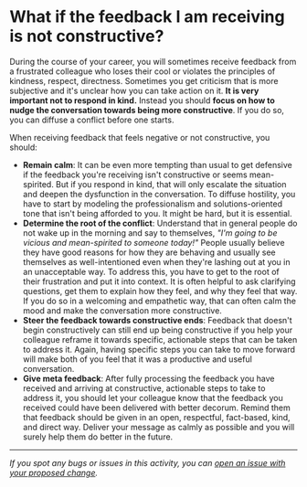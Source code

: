 # What if the feedback I am receiving is not constructive?

During the course of your career, you will sometimes receive feedback from a frustrated colleague who loses their cool or violates the principles of kindness, respect, directness. Sometimes you get criticism that is more subjective and it's unclear how you can take action on it. **It is very important not to respond in kind.** Instead you should **focus on how to nudge the conversation towards being more constructive**. If you do so, you can diffuse a conflict before one starts.

When receiving feedback that feels negative or not constructive, you should:

- **Remain calm**: It can be even more tempting than usual to get defensive if the feedback you're receiving isn't constructive or seems mean-spirited. But if you respond in kind, that will only escalate the situation and deepen the dysfunction in the conversation. To diffuse hostility, you have to start by modeling the professionalism and solutions-oriented tone that isn't being afforded to you. It might be hard, but it is essential.
- **Determine the root of the conflict**: Understand that in general people do not wake up in the morning and say to themselves, *"I'm going to be vicious and mean-spirited to someone today!"* People usually believe they have good reasons for how they are behaving and usually see themselves as well-intentioned even when they're lashing out at you in an unacceptable way. To address this, you have to get to the root of their frustration and put it into context. It is often helpful to ask clarifying questions, get them to explain how they feel, and why they feel that way. If you do so in a welcoming and empathetic way, that can often calm the mood and make the conversation more constructive.
- **Steer the feedback towards constructive ends**: Feedback that doesn't begin constructively can still end up being constructive if you help your colleague reframe it towards specific, actionable steps that can be taken to address it. Again, having specific steps you can take to move forward will make both of you feel that it was a productive and useful conversation.
- **Give meta feedback**: After fully processing the feedback you have received and arriving at constructive, actionable steps to take to address it, you should let your colleague know that the feedback you received could have been delivered with better decorum. Remind them that feedback should be given in an open, respectful, fact-based, kind, and direct way. Deliver your message as calmly as possible and you will surely help them do better in the future.

------

_If you spot any bugs or issues in this activity, you can [open an issue with your proposed change](https://github.com/microverseinc/curriculum-transversal-skills/blob/main/git-github/articles/open_issue.md)._
